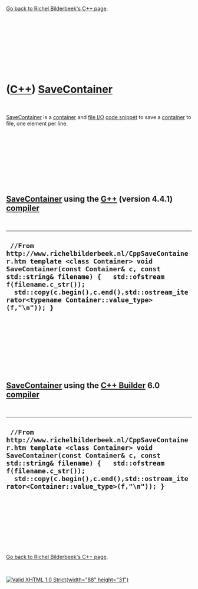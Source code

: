 

[Go back to Richel Bilderbeek's C++ page](Cpp.htm).

 

 

 

 

 

([C++](Cpp.htm)) [SaveContainer](CppSaveContainer.htm)
======================================================

 

[SaveContainer](CppSaveContainer.htm) is a [container](CppContainer.htm)
and [file I/O](CppFileIo.htm) [code snippet](CppCodeSnippets.htm) to
save a [container](CppContainer.htm) to file, one element per line.

 

 

 

 

 

[SaveContainer](CppSaveContainer.htm) using the [G++](CppGpp.htm) (version 4.4.1) [compiler](CppCompiler.htm)
-------------------------------------------------------------------------------------------------------------

 

  -----------------------------------------------------------------------------------------------------------------------------------------------------------------------------------------------------------------------------------------------------------------------------------------------------
  ` //From http://www.richelbilderbeek.nl/CppSaveContainer.htm template <class Container> void SaveContainer(const Container& c, const std::string& filename) {   std::ofstream f(filename.c_str());   std::copy(c.begin(),c.end(),std::ostream_iterator<typename Container::value_type>(f,"\n")); }`
  -----------------------------------------------------------------------------------------------------------------------------------------------------------------------------------------------------------------------------------------------------------------------------------------------------

 

 

 

 

 

[SaveContainer](CppSaveContainer.htm) using the [C++ Builder](CppBuilder.htm) 6.0 [compiler](CppCompiler.htm)
-------------------------------------------------------------------------------------------------------------

 

  --------------------------------------------------------------------------------------------------------------------------------------------------------------------------------------------------------------------------------------------------------------------------------------------
  ` //From http://www.richelbilderbeek.nl/CppSaveContainer.htm template <class Container> void SaveContainer(const Container& c, const std::string& filename) {   std::ofstream f(filename.c_str());   std::copy(c.begin(),c.end(),std::ostream_iterator<Container::value_type>(f,"\n")); }`
  --------------------------------------------------------------------------------------------------------------------------------------------------------------------------------------------------------------------------------------------------------------------------------------------

 

 

 

 

 

[Go back to Richel Bilderbeek's C++ page](Cpp.htm).



 

[![Valid XHTML 1.0 Strict](valid-xhtml10.png){width="88"
height="31"}](http://validator.w3.org/check?uri=referer)
